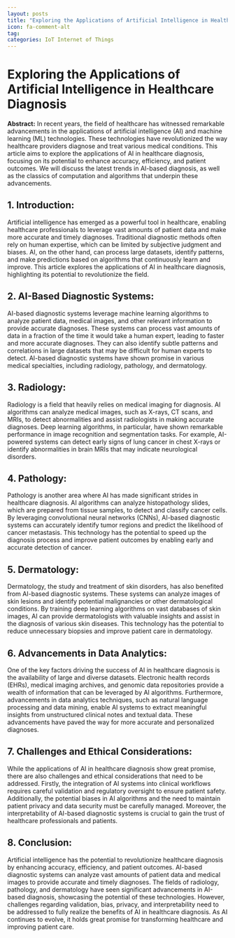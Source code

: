 ```yaml
---
layout: posts
title: "Exploring the Applications of Artificial Intelligence in Healthcare Diagnosis"
icon: fa-comment-alt
tag:      
categories: IoT Internet of Things
---
```



# Exploring the Applications of Artificial Intelligence in Healthcare Diagnosis

**Abstract:**
In recent years, the field of healthcare has witnessed remarkable advancements in the applications of artificial intelligence (AI) and machine learning (ML) technologies. These technologies have revolutionized the way healthcare providers diagnose and treat various medical conditions. This article aims to explore the applications of AI in healthcare diagnosis, focusing on its potential to enhance accuracy, efficiency, and patient outcomes. We will discuss the latest trends in AI-based diagnosis, as well as the classics of computation and algorithms that underpin these advancements.

## 1. Introduction:
Artificial intelligence has emerged as a powerful tool in healthcare, enabling healthcare professionals to leverage vast amounts of patient data and make more accurate and timely diagnoses. Traditional diagnostic methods often rely on human expertise, which can be limited by subjective judgment and biases. AI, on the other hand, can process large datasets, identify patterns, and make predictions based on algorithms that continuously learn and improve. This article explores the applications of AI in healthcare diagnosis, highlighting its potential to revolutionize the field.

## 2. AI-Based Diagnostic Systems:
AI-based diagnostic systems leverage machine learning algorithms to analyze patient data, medical images, and other relevant information to provide accurate diagnoses. These systems can process vast amounts of data in a fraction of the time it would take a human expert, leading to faster and more accurate diagnoses. They can also identify subtle patterns and correlations in large datasets that may be difficult for human experts to detect. AI-based diagnostic systems have shown promise in various medical specialties, including radiology, pathology, and dermatology.

## 3. Radiology:
Radiology is a field that heavily relies on medical imaging for diagnosis. AI algorithms can analyze medical images, such as X-rays, CT scans, and MRIs, to detect abnormalities and assist radiologists in making accurate diagnoses. Deep learning algorithms, in particular, have shown remarkable performance in image recognition and segmentation tasks. For example, AI-powered systems can detect early signs of lung cancer in chest X-rays or identify abnormalities in brain MRIs that may indicate neurological disorders.

## 4. Pathology:
Pathology is another area where AI has made significant strides in healthcare diagnosis. AI algorithms can analyze histopathology slides, which are prepared from tissue samples, to detect and classify cancer cells. By leveraging convolutional neural networks (CNNs), AI-based diagnostic systems can accurately identify tumor regions and predict the likelihood of cancer metastasis. This technology has the potential to speed up the diagnosis process and improve patient outcomes by enabling early and accurate detection of cancer.

## 5. Dermatology:
Dermatology, the study and treatment of skin disorders, has also benefited from AI-based diagnostic systems. These systems can analyze images of skin lesions and identify potential malignancies or other dermatological conditions. By training deep learning algorithms on vast databases of skin images, AI can provide dermatologists with valuable insights and assist in the diagnosis of various skin diseases. This technology has the potential to reduce unnecessary biopsies and improve patient care in dermatology.

## 6. Advancements in Data Analytics:
One of the key factors driving the success of AI in healthcare diagnosis is the availability of large and diverse datasets. Electronic health records (EHRs), medical imaging archives, and genomic data repositories provide a wealth of information that can be leveraged by AI algorithms. Furthermore, advancements in data analytics techniques, such as natural language processing and data mining, enable AI systems to extract meaningful insights from unstructured clinical notes and textual data. These advancements have paved the way for more accurate and personalized diagnoses.

## 7. Challenges and Ethical Considerations:
While the applications of AI in healthcare diagnosis show great promise, there are also challenges and ethical considerations that need to be addressed. Firstly, the integration of AI systems into clinical workflows requires careful validation and regulatory oversight to ensure patient safety. Additionally, the potential biases in AI algorithms and the need to maintain patient privacy and data security must be carefully managed. Moreover, the interpretability of AI-based diagnostic systems is crucial to gain the trust of healthcare professionals and patients.

## 8. Conclusion:
Artificial intelligence has the potential to revolutionize healthcare diagnosis by enhancing accuracy, efficiency, and patient outcomes. AI-based diagnostic systems can analyze vast amounts of patient data and medical images to provide accurate and timely diagnoses. The fields of radiology, pathology, and dermatology have seen significant advancements in AI-based diagnosis, showcasing the potential of these technologies. However, challenges regarding validation, bias, privacy, and interpretability need to be addressed to fully realize the benefits of AI in healthcare diagnosis. As AI continues to evolve, it holds great promise for transforming healthcare and improving patient care.